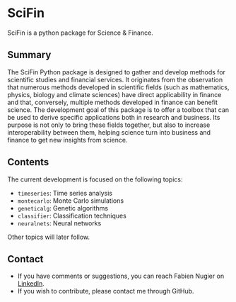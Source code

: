 # SciFin
SciFin is a python package for Science &amp; Finance.

## Summary

The SciFin Python package is designed to gather and develop methods for scientific studies and financial services. It originates from the observation that numerous methods developed in scientific fields (such as mathematics, physics, biology and climate sciences) have direct applicability in finance and that, conversely, multiple methods developed in finance can benefit science. The development goal of this package is to offer a toolbox that can be used to derive specific applications both in research and business. Its purpose is not only to bring these fields together, but also to increase interoperability between them, helping science turn into business and finance to get new insights from science.


## Contents

The current development is focused on the following topics:
- `timeseries`: Time series analysis
- `montecarlo`: Monte Carlo simulations
- `geneticalg`: Genetic algorithms
- `classifier`: Classification techniques
- `neuralnets`: Neural networks

Other topics will later follow.

## Contact

- If you have comments or suggestions, you can reach Fabien Nugier on [LinkedIn](https://www.linkedin.com/in/fabien-nugier/).
- If you wish to contribute, please contact me through GitHub.





